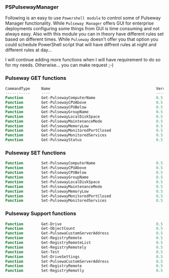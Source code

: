 ### PSPulsewayManager

Following is an easy to use `Powershell module` to control some of Pulseway Manager functionality. While `Pulseway Manager` offers GUI for enterprise deployments configuring some things from GUI is time consuming and not always easy. Also with this module you can in theory have different rules set based on different times. While `Pulseway` doesn't offer you that option you could schedule PowerShell script that will have diffrent rules at night and different rules at day...

I will continue adding more functions when I will have requirement to do so for my needs. Otherwise... you can make request ;-)

### Pulseway GET functions

```powershell
CommandType     Name                                               Version    Source
-----------     ----                                               -------    ------
Function        Get-PulsewayComputerName                           0.5        PSPulsewayManager
Function        Get-PulsewayCPUAbove                               0.5        PSPulsewayManager
Function        Get-PulsewayCPUBelow                               0.5        PSPulsewayManager
Function        Get-PulsewayGroupName                              0.5        PSPulsewayManager
Function        Get-PulsewayLocalDiskSpace                         0.5        PSPulsewayManager
Function        Get-PulsewayMaintenanceMode                        0.5        PSPulsewayManager
Function        Get-PulsewayMemoryLow                              0.5        PSPulsewayManager
Function        Get-PulsewayMonitoredPortClosed                    0.5        PSPulsewayManager
Function        Get-PulsewayMonitoredServices                      0.5        PSPulsewayManager
Function        Get-PulsewayStatus                                 0.5        PSPulsewayManager
```

### Pulseway SET functions

```powershell
Function        Set-PulsewayComputerName                           0.5        PSPulsewayManager
Function        Set-PulsewayCPUAbove                               0.5        PSPulsewayManager
Function        Set-PulsewayCPUBelow                               0.5        PSPulsewayManager
Function        Set-PulsewayGroupName                              0.5        PSPulsewayManager
Function        Set-PulsewayLocalDiskSpace                         0.5        PSPulsewayManager
Function        Set-PulsewayMaintenanceMode                        0.5        PSPulsewayManager
Function        Set-PulsewayMemoryLow                              0.5        PSPulsewayManager
Function        Set-PulsewayMonitoredPortClosed                    0.5        PSPulsewayManager
Function        Set-PulsewayMonitoredServices                      0.5        PSPulsewayManager
```

### Pulseway Support functions

```powershell
Function        Get-Drive                                          0.5        PSPulsewayManager
Function        Get-ObjectCount                                    0.5        PSPulsewayManager
Function        Get-PulsewaCustomServerAddress                     0.5        PSPulsewayManager
Function        Get-RegistryRemote                                 0.5        PSPulsewayManager
Function        Get-RegistryRemoteList                             0.5        PSPulsewayManager
Function        Get-RegistryRemotely                               0.5        PSPulsewayManager
Function        Get-Test                                           0.5        PSPulsewayManager
Function        Set-DriveSettings                                  0.5        PSPulsewayManager
Function        Set-PulsewaCustomServerAddress                     0.5        PSPulsewayManager
Function        Set-RegistryRemote                                 0.5        PSPulsewayManager
Function        Set-RegistryRemotly                                0.5        PSPulsewayManager
```